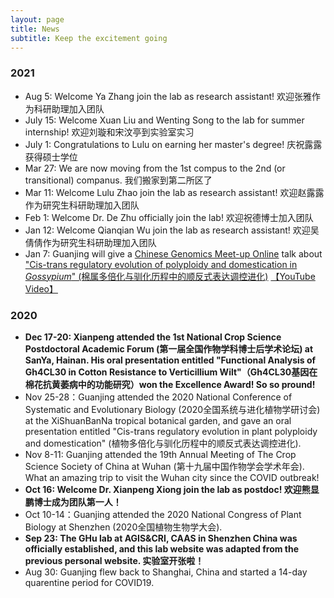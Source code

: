 ```yaml
---
layout: page
title: News
subtitle: Keep the excitement going
---
```


### 2021
* Aug 5: Welcome Ya Zhang join the lab as research assistant! 欢迎张雅作为科研助理加入团队
* July 15: Welcome Xuan Liu and Wenting Song to the lab for summer internship! 欢迎刘璇和宋汶亭到实验室实习
* July 1: Congratulations to Lulu on earning her master's degree! 庆祝露露获得硕士学位
* Mar 27: We are now moving from the 1st compus to the 2nd (or transitional) companus. 我们搬家到第二所区了
* Mar 11: Welcome Lulu Zhao join the lab as research assistant! 欢迎赵露露作为研究生科研助理加入团队
* Feb 1: Welcome Dr. De Zhu officially join the lab! 欢迎祝德博士加入团队
* Jan 12: Welcome Qianqian Wu join the lab as research assistant! 欢迎吴倩倩作为研究生科研助理加入团队
* Jan 7: Guanjing will give a [Chinese Genomics Meet-up Online](https://cgmonline.co/) talk about ["Cis-trans regulatory evolution of polyploidy and domestication in *Gossypium*" (棉属多倍化与驯化历程中的顺反式表达调控进化)](https://cgmonline.co/2021/01/cgm-%E7%AC%AC131%E6%9C%9F-%E6%A3%89%E5%B1%9E%E5%A4%9A%E5%80%8D%E5%8C%96%E4%B8%8E%E9%A9%AF%E5%8C%96%E5%8E%86%E7%A8%8B%E4%B8%AD%E7%9A%84%E9%A1%BA%E5%8F%8D%E5%BC%8F%E8%A1%A8%E8%BE%BE%E8%B0%83%E6%8E%A7%E8%BF%9B%E5%8C%96/) [【YouTube Video】](https://youtu.be/mhR-ilmflGo) 

### 2020
* **Dec 17-20: Xianpeng attended the 1st National Crop Science Postdoctoral Academic Forum (第一届全国作物学科博士后学术论坛) at SanYa, Hainan. His oral presentation entitled "Functional Analysis of Gh4CL30 in Cotton Resistance to Verticillium Wilt"（Gh4CL30基因在棉花抗黄萎病中的功能研究）won the Excellence Award! So so pround!**
* Nov 25-28：Guanjing attended the 2020 National Conference of Systematic and Evolutionary Biology (2020全国系统与进化植物学研讨会) at the XiShuanBanNa tropical botanical garden, and gave an oral presentation entitled "Cis-trans regulatory evolution in plant polyploidy and domestication" (植物多倍化与驯化历程中的顺反式表达调控进化).
* Nov 8-11: Guanjing attended the 19th Annual Meeting of The Crop Science Society of China at Wuhan (第十九届中国作物学会学术年会). What an amazing trip to visit the Wuhan city since the COVID outbreak!
* **Oct 16: Welcome Dr. Xianpeng Xiong join the lab as postdoc! 欢迎熊显鹏博士成为团队第一人！** 
* Oct 10-14：Guanjing attended the 2020 National Congress of Plant Biology at Shenzhen (2020全国植物生物学大会).
* **Sep 23: The GHu lab at AGIS&CRI, CAAS in Shenzhen China was officially established, and this lab website was adapted from the previous personal website. 实验室开张啦！**
* Aug 30: Guanjing flew back to Shanghai, China and started a 14-day quarentine period for COVID19.
